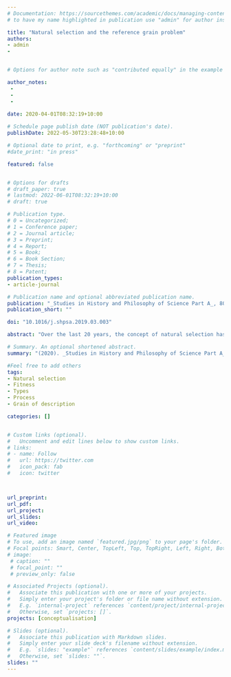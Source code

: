 ```yaml
---
# Documentation: https://sourcethemes.com/academic/docs/managing-content/
# to have my name highlighted in publication use "admin" for author instead of Pierrick Bourrat

title: "Natural selection and the reference grain problem"
authors:
- admin
- 


# Options for author note such as "contributed equally" in the example below, assuming they are three authors, the third author is corresponding author.

author_notes:
 - 
 - 
 - 
 
date: 2020-04-01T08:32:19+10:00

# Schedule page publish date (NOT publication's date).
publishDate: 2022-05-30T23:28:48+10:00

# Optional date to print, e.g. "forthcoming" or "preprint"
#date_print: "in press"

featured: false


# Options for drafts
# draft_paper: true
# lastmod: 2022-06-01T08:32:19+10:00
# draft: true

# Publication type.
# 0 = Uncategorized;
# 1 = Conference paper;
# 2 = Journal article;
# 3 = Preprint;
# 4 = Report;
# 5 = Book;
# 6 = Book Section;
# 7 = Thesis;
# 8 = Patent;
publication_types:
- article-journal

# Publication name and optional abbreviated publication name.
publication: "_Studies in History and Philosophy of Science Part A_, 80, pp. 1–8"
publication_short: ""

doi: "10.1016/j.shpsa.2019.03.003"

abstract: "Over the last 20 years, the concept of natural selection has been highly debated in the philosophy of biology. Yet, most discussions on this topic have focused on the questions of whether natural selection is a causal process and whether it can be distinguished from drift. In this paper, I identify another sort of problem with respect to natural selection. I show that, in so far as a classical definition of fitness includes the transmission of a type between generations as part of the definition, it seems difficult to see how the fitness of an entity, following this definition, could be description independent. In fact, I show that by including type transmission as part of the definition of fitness, changing the grain at which the type of an entity is described can change the fitness of that entity. If fitness is not grain-of-description independent, this further propagates to the process of natural selection itself. I call this problem the ‘reference grain problem’. I show that it can be linked to the reference class problem in probability theory. I tentatively propose two solutions to it."

# Summary. An optional shortened abstract.
summary: "(2020). _Studies in History and Philosophy of Science Part A_, 80, pp. 1–8"

#Feel free to add others
tags:
- Natural selection
- Fitness
- Types
- Process
- Grain of description

categories: []


# Custom links (optional).
#   Uncomment and edit lines below to show custom links.
# links:
# - name: Follow
#   url: https://twitter.com
#   icon_pack: fab
#   icon: twitter



url_preprint:
url_pdf:
url_project:
url_slides:
url_video:

# Featured image
# To use, add an image named `featured.jpg/png` to your page's folder. 
# Focal points: Smart, Center, TopLeft, Top, TopRight, Left, Right, BottomLeft, Bottom, BottomRight.
# image:
 # caption: ""
 # focal_point: ""
 # preview_only: false

# Associated Projects (optional).
#   Associate this publication with one or more of your projects.
#   Simply enter your project's folder or file name without extension.
#   E.g. `internal-project` references `content/project/internal-project/index.md`.
#   Otherwise, set `projects: []`.
projects: [conceptualisation]

# Slides (optional).
#   Associate this publication with Markdown slides.
#   Simply enter your slide deck's filename without extension.
#   E.g. `slides: "example"` references `content/slides/example/index.md`.
#   Otherwise, set `slides: ""`.
slides: ""
---
```



